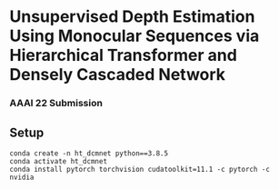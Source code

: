 # Unsupervised Depth Estimation Using Monocular Sequences via Hierarchical Transformer and Densely Cascaded Network
### AAAI 22 Submission

## Setup


```shell
conda create -n ht_dcmnet python==3.8.5
conda activate ht_dcmnet
conda install pytorch torchvision cudatoolkit=11.1 -c pytorch -c nvidia
```
